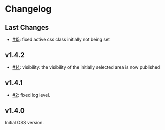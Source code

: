 # Changelog

## Last Changes

- [#15](https://github.com/LaxarJS/ax-accordion-widget/issues/15): fixed active css class initially not being set


## v1.4.2

- [#14](https://github.com/LaxarJS/ax-accordion-widget/issues/14): visibility: the visibility of the initially selected area is now published


## v1.4.1

- [#2](https://github.com/LaxarJS/ax-accordion-widget/issues/2): fixed log level.


## v1.4.0

Initial OSS version.
